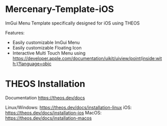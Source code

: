 # Mercenary-Template-iOS
ImGui Menu Template specifically designed for iOS using THEOS

Features:
- Easily customizable ImGui Menu
- Easily customizable Floating Icon
- Interactive Multi Touch Menu using https://developer.apple.com/documentation/uikit/uiview/point(inside:with:)?language=objc

# THEOS Installation
Documentation https://theos.dev/docs

Linux/Windows: https://theos.dev/docs/installation-linux
iOS: https://theos.dev/docs/installation-ios
MacOS: https://theos.dev/docs/installation-macos
